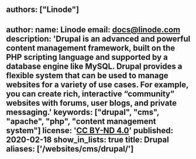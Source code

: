 authors: ["Linode"]
---
author:
    name: Linode
    email: docs@linode.com
description: 'Drupal is an advanced and powerful content management framework, built on the PHP scripting language and supported by a database engine like MySQL. Drupal provides a flexible system that can be used to manage websites for a variety of use cases. For example, you can create rich, interactive “community” websites with forums, user blogs, and private messaging.'
keywords: ["drupal", "cms", "apache", "php", "content management system"]
license: '[CC BY-ND 4.0](https://creativecommons.org/licenses/by-nd/4.0)'
published: 2020-02-18
show_in_lists: true
title: Drupal
aliases: ['/websites/cms/drupal/']
---